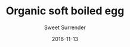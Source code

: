 ---
title: 'Organic soft boiled egg'
description: ""
color: '#ffffff'
price: '10'
category: breakfast
tags: null
meta:
    id: 4cb80cacddbc660e4a705a83c1a61994ecfab7d0
    parentId: f20f57fa9c3d8bff0902cfb33f350091a3a48d51
    language: en
date: '2016-11-13'
author: 'Sweet Surrender'
---